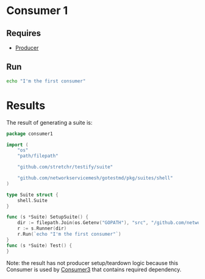 # Consumer 1

## Requires

- [Producer](../)

## Run

```bash
echo "I'm the first consumer"
```

# Results
The result of generating a suite is:
```go
package consumer1

import (
	"os"
	"path/filepath"

	"github.com/stretchr/testify/suite"

	"github.com/networkservicemesh/gotestmd/pkg/suites/shell"
)

type Suite struct {
	shell.Suite
}

func (s *Suite) SetupSuite() {
	dir := filepath.Join(os.Getenv("GOPATH"), "src", "/github.com/networkservicemesh/gotestmd/examples/Producer/Consumer1")
	r := s.Runner(dir)
	r.Run(`echo "I'm the first consumer"`)
}
func (s *Suite) Test() {
}
```
Note: the result has not producer setup/teardown logic because this Consumer is used by [Consumer3](../Consumer3) that contains required dependency.